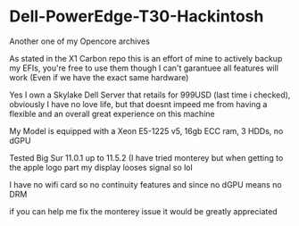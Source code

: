
# Dell-PowerEdge-T30-Hackintosh
Another one of my Opencore archives

As stated in the X1 Carbon repo this is an effort of mine to actively backup my EFIs, you're free to use them though I can't garantuee all features will work (Even if we have the exact same hardware)

Yes I own a Skylake Dell Server that retails for 999USD (last time i checked), obviously I have no love life, but that doesnt impeed me from having a flexible and an overall great experience on this machine 

My Model is equipped with a Xeon E5-1225 v5, 16gb ECC ram, 3 HDDs, no dGPU

Tested Big Sur 11.0.1 up to 11.5.2 (I have tried monterey but when getting to the apple logo part my display looses signal so lol

I have no wifi card so no continuity features and since no dGPU means no DRM

if you can help me fix the monterey issue it would be greatly appreciated
